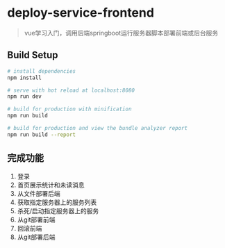 # deploy-service-frontend

> vue学习入门，调用后端springboot运行服务器脚本部署前端或后台服务

## Build Setup

``` bash
# install dependencies
npm install

# serve with hot reload at localhost:8080
npm run dev

# build for production with minification
npm run build

# build for production and view the bundle analyzer report
npm run build --report
```

## 完成功能
1. 登录
2. 首页展示统计和未读消息
3. 从文件部署后端
4. 获取指定服务器上的服务列表
5. 杀死/启动指定服务器上的服务
6. 从git部署前端
7. 回滚前端
8. 从git部署后端
